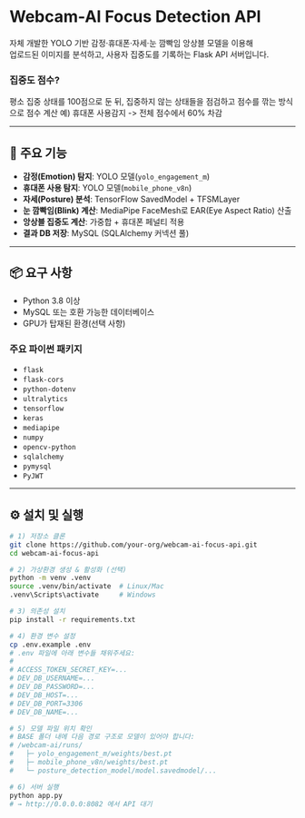# Webcam-AI Focus Detection API

자체 개발한 YOLO 기반 감정·휴대폰·자세·눈 깜빡임 앙상블 모델을 이용해  
업로드된 이미지를 분석하고, 사용자 집중도를 기록하는 Flask API 서버입니다.
### 집중도 점수?
평소 집중 상태를 100점으로 둔 뒤,
집중하지 않는 상태들을 점검하고 점수를 깎는 방식으로 점수 계산
예) 휴대폰 사용감지 -> 전체 점수에서 60% 차감

---

## 🔖 주요 기능

- **감정(Emotion) 탐지**: YOLO 모델(`yolo_engagement_m`)  
- **휴대폰 사용 탐지**: YOLO 모델(`mobile_phone_v8n`)  
- **자세(Posture) 분석**: TensorFlow SavedModel + TFSMLayer  
- **눈 깜빡임(Blink) 계산**: MediaPipe FaceMesh로 EAR(Eye Aspect Ratio) 산출  
- **앙상블 집중도 계산**: 가중합 + 휴대폰 페널티 적용  
- **결과 DB 저장**: MySQL (SQLAlchemy 커넥션 풀)  

---

## 📦 요구 사항

- Python 3.8 이상
- MySQL 또는 호환 가능한 데이터베이스
- GPU가 탑재된 환경(선택 사항)  

### 주요 파이썬 패키지

- `flask`
- `flask-cors`
- `python-dotenv`
- `ultralytics`
- `tensorflow`
- `keras`
- `mediapipe`
- `numpy`
- `opencv-python`
- `sqlalchemy`
- `pymysql`
- `PyJWT`

---

## ⚙️ 설치 및 실행

```bash
# 1) 저장소 클론
git clone https://github.com/your-org/webcam-ai-focus-api.git
cd webcam-ai-focus-api

# 2) 가상환경 생성 & 활성화 (선택)
python -m venv .venv
source .venv/bin/activate  # Linux/Mac
.venv\Scripts\activate     # Windows

# 3) 의존성 설치
pip install -r requirements.txt

# 4) 환경 변수 설정
cp .env.example .env
# .env 파일에 아래 변수들 채워주세요:
#
# ACCESS_TOKEN_SECRET_KEY=...
# DEV_DB_USERNAME=...
# DEV_DB_PASSWORD=...
# DEV_DB_HOST=...
# DEV_DB_PORT=3306
# DEV_DB_NAME=...

# 5) 모델 파일 위치 확인
# BASE 폴더 내에 다음 경로 구조로 모델이 있어야 합니다:
# /webcam-ai/runs/
#   ├─ yolo_engagement_m/weights/best.pt
#   ├─ mobile_phone_v8n/weights/best.pt
#   └─ posture_detection_model/model.savedmodel/...

# 6) 서버 실행
python app.py
# → http://0.0.0.0:8082 에서 API 대기

